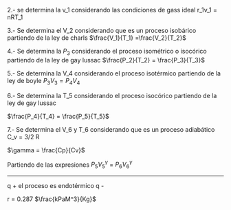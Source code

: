 2.- se determina la v_1 considerando las condiciones de gass ideal r_1v_1 = nRT_1

3.- Se determina el V_2 considerando que es un proceso isobárico partiendo de la ley de charls 
$\frac{V_1}{T_1} =\frac{V_2}{T_2}$

4.- Se determina la $P_3$ considerando el proceso isométrico o isocórico partiendo de la ley de gay lussac $\frac{P_2}{T_2} = \frac{P_3}{T_3}$

5.- Se determina la V_4 considerando el proceso isotérmico partiendo de la ley de boyle 
$P_3V_3 = P_4V_4$

6.- Se determina la T_5 considerando el proceso isocórico partiendo de la ley de gay lussac

$\frac{P_4}{T_4} = \frac{P_5}{T_5}$

7.- Se determina el V_6 y T_6 considerando que es un proceso adiabático 
C_v = 3/2 R 

$\gamma = \frac{Cp}{Cv}$

Partiendo de las expresiones $P_5 V_5^ \gamma$ = $P_6 V_6^\gamma$ 

---




q + el proceso es endotérmico
q - 

r = 0.287 $\frac{kPaM^3}{Kg}$